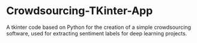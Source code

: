# Crowdsourcing-TKinter-App
A tkinter code based on Python for the creation of a simple crowdsourcing software, used for extracting sentiment labels for deep learning projects.
